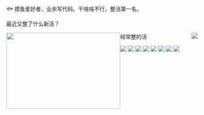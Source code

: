 🐟 摸鱼爱好者，业余写代码。干啥啥不行，整活第一名。

最近又整了什么新活？

<img src='https://github.com/kenvix/kenvix/raw/master/1.jpg' width='300px' height='200px' style='float: left;'/> <img src="https://github-readme-stats.vercel.app/api?username=kenvix&show_icons=true&hide_border=true&icon_color=6a5c8f&title_color=6a5c8" style='float: right;' />

经常整的活

![](https://img.shields.io/badge/-Kotlin-orange?style=flat-square&logo=Kotlin&logoColor=fff)
![](https://img.shields.io/badge/-Java-red?style=flat-square&logo=Java&logoColor=fff)
![](https://img.shields.io/badge/-PHP-blue?style=flat-square&logo=PHP&logoColor=fff)
![](https://img.shields.io/badge/-TypeScript-007ACC?style=flat-square&logo=TypeScript)
![](https://img.shields.io/badge/-Docker-2496ED?style=flat-square&logo=Docker&logoColor=fff)
![](https://img.shields.io/badge/-Linux-000000?style=flat-square&logo=Linux&logoColor=fff)
![](https://img.shields.io/badge/-Windows-0078D6?style=flat-square&logo=Windows)
![](https://img.shields.io/badge/-Android-green?style=flat-square&logo=Android&logoColor=fff)
